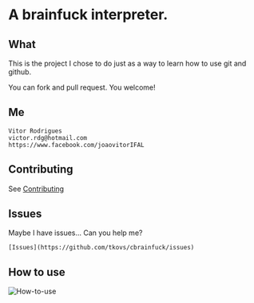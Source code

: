 A brainfuck interpreter.
========

What
--------
This is the project I chose to do just as a way to learn how to use git and github.

You can fork and pull request. You welcome!

Me
--------

    Vitor Rodrigues
    victor.rdg@hotmail.com
    https://www.facebook.com/joaovitorIFAL

Contributing
--------

See [Contributing](CONTRIBUTING.md)

Issues
--------

Maybe I have issues... Can you help me?

    [Issues](https://github.com/tkovs/cbrainfuck/issues)

How to use
--------

![How-to-use](https://github.com/tkovs/cbrainfuck/blob/master/images/how-to-use.png)